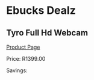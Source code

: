 
# Ebucks Dealz
## Tyro Full Hd Webcam
[Product Page](https://www.ebucks.com/web/shop/productSelected.do?prodId=1193388445&catId=365757697)

Price: R1399.00

Savings: 


	